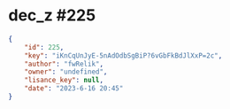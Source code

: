 
# dec_z #225
                
```JSON
{
    "id": 225,
    "key": "iKnCqUnJyE-5nAdOdbSgBiP?6vGbFkBdJlXxP=2c",
    "author": "fwRelik",
    "owner": "undefined",
    "lisance_key": null,
    "date": "2023-6-16 20:45"
}
```
    